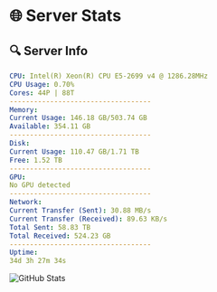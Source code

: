 # 🌐 Server Stats
## 🔍 Server Info
```yaml
CPU: Intel(R) Xeon(R) CPU E5-2699 v4 @ 1286.28MHz
CPU Usage: 0.70%
Cores: 44P | 88T
-----------------------------------
Memory:
Current Usage: 146.18 GB/503.74 GB
Available: 354.11 GB
-----------------------------------
Disk:
Current Usage: 110.47 GB/1.71 TB
Free: 1.52 TB
-----------------------------------
GPU:
No GPU detected
-----------------------------------
Network:
Current Transfer (Sent): 30.88 MB/s
Current Transfer (Received): 89.63 KB/s
Total Sent: 58.83 TB
Total Received: 524.23 GB
-----------------------------------
Uptime:
34d 3h 27m 34s
```
![GitHub Stats](https://img.shields.io/badge/Updated-2025-04-11_00:50:23-blue)